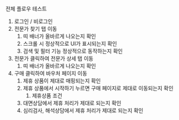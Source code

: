 전체 플로우 테스트
1. 로그인 / 비로그인
2. 전문가 찾기 탭 이동
	1. 띠 배너가 올바르게 나오는지 확인
	2. 스크롤 시 정상적으로 UI가 표시되는지 확인
	3. 검색 및 필터 기능 정상적으로 동작하는지 확인
3. 전문가 클릭하여 전문가 상세 탭 이동
	1. 띠 배너가 올바르게 나오는지 확인
4. 구매 클릭하여 바우처 페이지 이동
	1. 제휴 상품이 제대로 매핑되는지 확인
	2. 제휴 상품에서 시작하기 누르면 구매 페이지로 제대로 이동되는지 확인
		1. 제휴상품 조건
	3. 대면상담에서 제휴 처리가 제대로 되는지 확인
	4. 심리검사, 해석상담에서 제휴 처리가 제대로 되는지 확인
